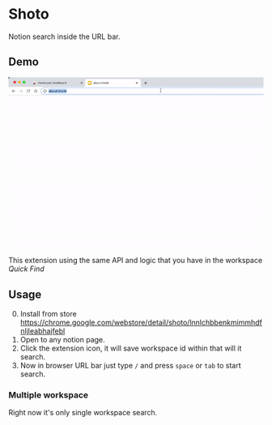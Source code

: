# Shoto

Notion search inside the URL bar.

## Demo
![Demo](assets/demo.gif)

This extension using the same API and logic that you have in the workspace *Quick Find*

## Usage

 0. Install from store https://chrome.google.com/webstore/detail/shoto/lnnlchbbenkmimmhdfnljleabhajfebl
 1. Open to any notion page.
 2. Click the extension icon, it will save workspace id within that will it search.
 3. Now in browser URL bar just type `/` and press `space` or `tab` to start search.

### Multiple workspace

Right now it's only single workspace search.
